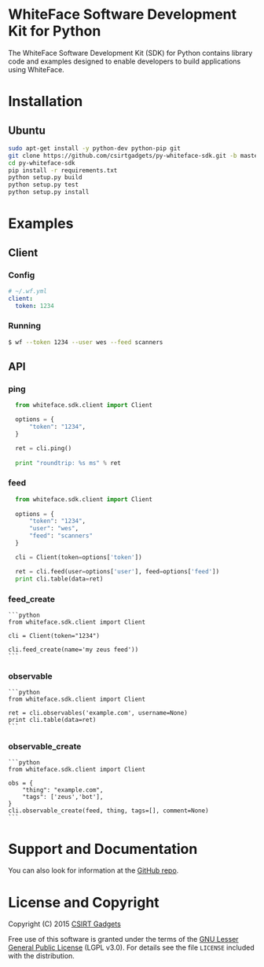 # WhiteFace Software Development Kit for Python
The WhiteFace Software Development Kit (SDK) for Python contains library code and examples designed to enable developers to build applications using WhiteFace.

# Installation
## Ubuntu
  ```bash
  sudo apt-get install -y python-dev python-pip git
  git clone https://github.com/csirtgadgets/py-whiteface-sdk.git -b master
  cd py-whiteface-sdk
  pip install -r requirements.txt
  python setup.py build
  python setup.py test
  python setup.py install
  ```

# Examples
## Client
### Config
  ```yaml
  # ~/.wf.yml
  client:
    token: 1234
  ```
### Running
  ```bash
  $ wf --token 1234 --user wes --feed scanners
  ```

## API
### ping
  ```python
    from whiteface.sdk.client import Client
  
    options = {
        "token": "1234",
    }

    ret = cli.ping()
    
    print "roundtrip: %s ms" % ret
  ```

### feed
  ```python
    from whiteface.sdk.client import Client
    
    options = {
        "token": "1234",
        "user": "wes",
        "feed": "scanners"
    }

    cli = Client(token=options['token'])

    ret = cli.feed(user=options['user'], feed=options['feed'])
    print cli.table(data=ret)
  ```
 
### feed_create
    ```python
    from whiteface.sdk.client import Client
    
    cli = Client(token="1234")
    
    cli.feed_create(name='my zeus feed'))
    ```

### observable
    ```python
    from whiteface.sdk.client import Client
    
    ret = cli.observables('example.com', username=None)
    print cli.table(data=ret)
    ```

### observable_create
    ```python
    from whiteface.sdk.client import Client
    
    obs = {
        "thing": "example.com",
        "tags": ['zeus','bot'],
    }
    cli.observable_create(feed, thing, tags=[], comment=None)
    ```

# Support and Documentation

You can also look for information at the [GitHub repo](https://github.com/csirtgadgets/py-whiteface-sdk).

# License and Copyright

Copyright (C) 2015 [CSIRT Gadgets](http://csirtgadgets.com)

Free use of this software is granted under the terms of the [GNU Lesser General Public License](https://www.gnu.org/licenses/lgpl.html) (LGPL v3.0). For details see the file ``LICENSE`` included with the distribution.
